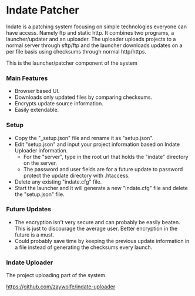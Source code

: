 # Indate Patcher
Indate is a patching system focusing on simple technologies everyone can have access. Namely ftp and static http. It combines two programs, a launcher/updater and an uploader. The uploader uploads projects to a normal server through sftp/ftp and the launcher downloads updates on a per file basis using checksums through normal http/https.

This is the launcher/patcher component of the system

### Main Features
- Browser based UI.
- Downloads only updated files by comparing checksums.
- Encrypts update source information.
- Easily extendable.

### Setup
- Copy the "_setup.json" file and rename it as "setup.json".
- Edit "setup.json" and input your project information based on Indate Uploader information.
  - For the "server", type in the root url that holds the "indate" directory on the server.
  - The password and user fields are for a future update to password protect the update directory with .htaccess.
- Delete any existing "indate.cfg" file.
- Start the launcher and it will generate a new "indate.cfg" file and delete the "setup.json" file.

### Future Updates
- The encryption isn't very secure and can probably be easily beaten. This is just to discourage the average user. Better encryption in the future is a must.
- Could probably save time by keeping the previous update information in a file instead of generating the checksums every launch.

### Indate Uploader
The project uploading part of the system.

https://github.com/zaywolfe/indate-uploader
